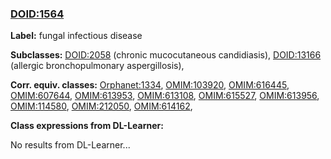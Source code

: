 
### [DOID:1564](http://purl.obolibrary.org/obo/DOID_1564)
**Label:** fungal infectious disease

**Subclasses:** [DOID:2058](http://purl.obolibrary.org/obo/DOID_2058) (chronic mucocutaneous candidiasis), [DOID:13166](http://purl.obolibrary.org/obo/DOID_13166) (allergic bronchopulmonary aspergillosis), 

**Corr. equiv. classes:** [Orphanet:1334](http://www.orpha.net/ORDO/Orphanet_1334), [OMIM:103920](http://purl.obolibrary.org/obo/OMIM_103920), [OMIM:616445](http://purl.obolibrary.org/obo/OMIM_616445), [OMIM:607644](http://purl.obolibrary.org/obo/OMIM_607644), [OMIM:613953](http://purl.obolibrary.org/obo/OMIM_613953), [OMIM:613108](http://purl.obolibrary.org/obo/OMIM_613108), [OMIM:615527](http://purl.obolibrary.org/obo/OMIM_615527), [OMIM:613956](http://purl.obolibrary.org/obo/OMIM_613956), [OMIM:114580](http://purl.obolibrary.org/obo/OMIM_114580), [OMIM:212050](http://purl.obolibrary.org/obo/OMIM_212050), [OMIM:614162](http://purl.obolibrary.org/obo/OMIM_614162), 

**Class expressions from DL-Learner:**

No results from DL-Learner...



